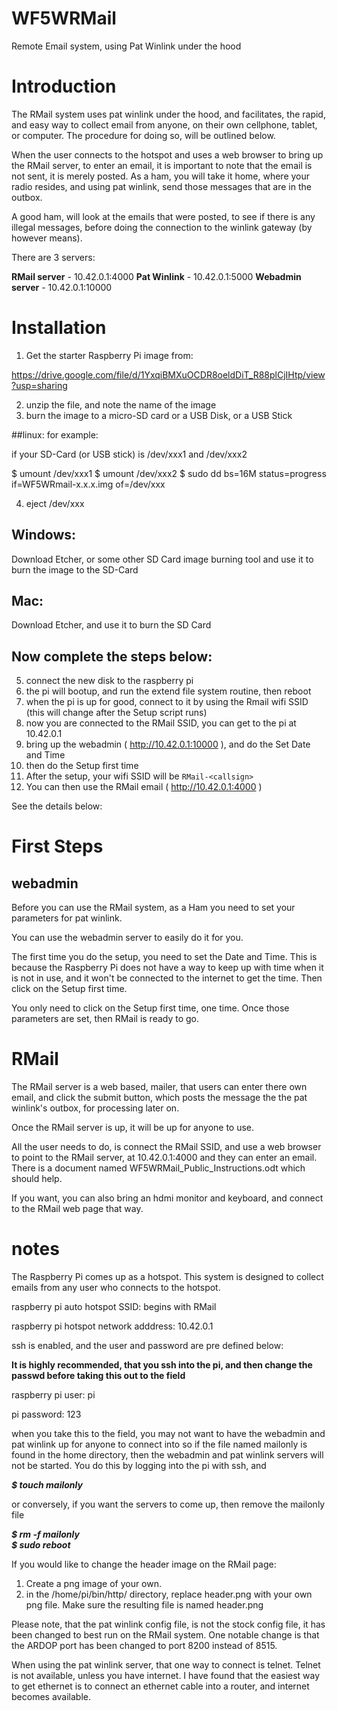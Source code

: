 # WF5WRMail
Remote Email system, using Pat Winlink under the hood

# Introduction

The RMail system uses pat winlink under the hood, and facilitates, the rapid, and easy way to collect email from anyone, on their own cellphone, tablet, or computer. The procedure for doing so, will be outlined below.

When the user connects to the hotspot and uses a web browser to bring up the RMail server, to enter an email, it is important to note that the email is not sent, it is merely posted. As a ham, you will take it home, where your radio resides, and using pat winlink, send those messages that are in the outbox.

A good ham,  will look at the emails that were posted, to see if there is any illegal messages, before doing the connection to the winlink gateway (by however means).

There are 3 servers:

**RMail server**  - 10.42.0.1:4000 
**Pat Winlink** - 10.42.0.1:5000 
**Webadmin server** - 10.42.0.1:10000 

# Installation

1. Get the starter Raspberry Pi image from:
   
https://drive.google.com/file/d/1YxqiBMXuOCDR8oeldDiT_R88plCjIHtp/view?usp=sharing

2. unzip the file, and note the name of the image
3. burn the image to a micro-SD card or a USB Disk, or a USB Stick

##linux: for example:

if your SD-Card (or USB stick) is /dev/xxx1 and /dev/xxx2

$ umount /dev/xxx1
$ umount /dev/xxx2
$ sudo dd bs=16M status=progress if=WF5WRmail-x.x.x.img of=/dev/xxx

4. eject /dev/xxx

## Windows:

Download Etcher, or some other SD Card image burning tool
and use it to burn the image to the SD-Card

## Mac:

Download Etcher, and use it to burn the SD Card

## Now complete the steps below:

5. connect the new disk to the raspberry pi
6. the pi will bootup, and run the extend file system routine, then reboot
7. when the pi is up for good, connect to it by using the Rmail wifi SSID (this will change after the Setup script runs)
8. now you are connected to the RMail SSID, you can get to the pi at 10.42.0.1
9. bring up the webadmin ( http://10.42.0.1:10000 ), and do the Set Date and Time
10. then do the Setup first time
11. After the setup, your wifi SSID will be    ```RMail-<callsign>```
12. You can then use the RMail email ( http://10.42.0.1:4000 )

See the details below:

# First Steps

## webadmin

Before you can use the RMail system, as a Ham you need to set your parameters for pat winlink.

You can use the webadmin server to easily do it for you. 

The first time you do the setup, you need to set the Date and Time. This is because the Raspberry Pi does not have a way to keep up with time when it is not in use, and it won't be connected to the internet to get the time. Then click on the Setup first time.

You only need to click on the Setup first time, one time. Once those parameters are set, then RMail is ready to go.

# RMail

The RMail server is a web based,  mailer, that users can enter there own email, and 
click the submit button, which posts the message the the pat winlink's outbox, for processing later on.

Once the RMail server is up, it will be up for anyone to use.

All the user needs to do, is connect the RMail SSID, and use a web browser to point to the RMail server, at 10.42.0.1:4000 and they can enter an email. There is a document named WF5WRMail_Public_Instructions.odt which should help.

If you want, you can also bring an hdmi monitor and keyboard, and connect to the RMail web page that way.

# notes

The Raspberry Pi comes up as a hotspot. This system is designed to collect emails from any user who connects to the hotspot.

raspberry pi auto hotspot SSID: begins with RMail

raspberry pi hotspot network adddress: 10.42.0.1

ssh is enabled, and the user and password are pre defined below: 

**It is highly recommended, that you ssh into the pi, and then change the passwd before taking this out to the field**

raspberry pi user: pi

pi password: 123

when you take this to the field, you may not want to have the webadmin and pat winlink up for anyone to connect into so if the file named mailonly is found in the home directory, then the webadmin and pat winlink servers will not be started. You do this by logging into the pi with ssh, and  

***$ touch mailonly***
  
or conversely, if you want the servers to come up, then remove the mailonly file

***$ rm -f mailonly***  
***$ sudo reboot***

If you would like to change the header image on the RMail page:
1. Create a png image of your own.
2. in the /home/pi/bin/http/ directory, replace header.png with your own png file. Make sure the resulting file is named header.png

Please note, that the pat winlink config file, is not the stock config file, it has been changed to best run on the RMail system. One notable change is that the ARDOP port has been changed to port 8200 instead of 8515.

When using the pat winlink server, that one way to connect is telnet. Telnet is not available, unless you have internet. I have found that the easiest way to get ethernet is to connect an ethernet cable into a router, and internet becomes available.
